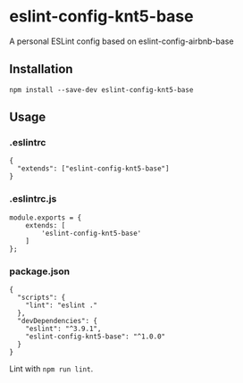 # eslint-config-knt5-base

A personal ESLint config based on eslint-config-airbnb-base

## Installation

```
npm install --save-dev eslint-config-knt5-base
```

## Usage

### .eslintrc

```
{
  "extends": ["eslint-config-knt5-base"]
}
```

### .eslintrc.js

```
module.exports = {
	extends: [
		'eslint-config-knt5-base'
	]
};
```

### package.json

```
{
  "scripts": {
    "lint": "eslint ."
  },
  "devDependencies": {
    "eslint": "^3.9.1",
    "eslint-config-knt5-base": "^1.0.0"
  }
}
```

Lint with ```npm run lint```.
